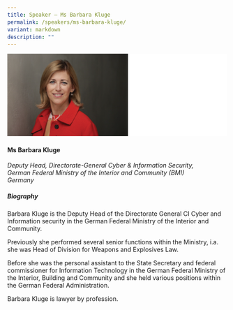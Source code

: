 ```yaml
---
title: Speaker – Ms Barbara Kluge
permalink: /speakers/ms-barbara-kluge/
variant: markdown
description: ""
---
```

![](/images/2024%20speakers/Barbara_Kluge.png)
#### **Ms Barbara Kluge**

*Deputy Head, Directorate-General Cyber &amp; Information Security, <br> German Federal Ministry of the Interior and Community (BMI)<br>Germany*

##### **Biography**
Barbara Kluge is the Deputy Head of the Directorate General CI Cyber and Information security in the German Federal Ministry of the Interior and Community.

Previously she performed several senior functions within the Ministry, i.a. she was Head of Division for Weapons and Explosives Law.

Before she was the personal assistant to the State Secretary and federal commissioner for Information Technology in the German Federal Ministry of the Interior, Building and Community and she held various positions within the German Federal Administration.

Barbara Kluge is lawyer by profession.